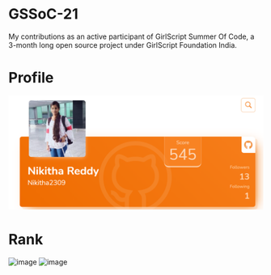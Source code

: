# GSSoC-21
My contributions as an active participant of GirlScript Summer Of Code, a 3-month long open source project under GirlScript Foundation India.

# Profile
![Profile](https://github.com/Nikitha2309/GSSoC-21/blob/main/assets/Profile_ss.png)

# Rank
![image](https://user-images.githubusercontent.com/66035321/129389805-c5834b11-93a6-4505-a0cf-619d8094575f.png)
![image](https://user-images.githubusercontent.com/66035321/129389862-fdc6bae4-fa6d-47f3-9421-4b298fd2bcec.png)


